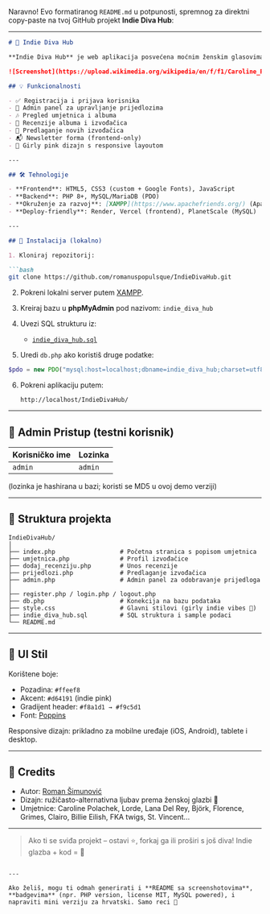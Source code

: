 Naravno! Evo formatiranog `README.md` u potpunosti, spremnog za direktni copy-paste na tvoj GitHub projekt **Indie Diva Hub**:

---

````markdown
# 🎤 Indie Diva Hub

**Indie Diva Hub** je web aplikacija posvećena moćnim ženskim glasovima alternativne i indie glazbe. Omogućuje korisnicima pregled profila umjetnica, njihovih albuma, kao i ostavljanje recenzija. Također, svatko može predložiti novu izvođačicu za uvrštavanje u bazu. 🌸✨

![Screenshot](https://upload.wikimedia.org/wikipedia/en/f/f1/Caroline_Polachek_-_Pang.png)

## 💡 Funkcionalnosti

- ✅ Registracija i prijava korisnika
- 👑 Admin panel za upravljanje prijedlozima
- 🎶 Pregled umjetnica i albuma
- 📝 Recenzije albuma i izvođačica
- 📩 Predlaganje novih izvođačica
- 📬 Newsletter forma (frontend-only)
- 🎨 Girly pink dizajn s responsive layoutom

---

## 🛠 Tehnologije

- **Frontend**: HTML5, CSS3 (custom + Google Fonts), JavaScript
- **Backend**: PHP 8+, MySQL/MariaDB (PDO)
- **Okruženje za razvoj**: [XAMPP](https://www.apachefriends.org/) (Apache + phpMyAdmin)
- **Deploy-friendly**: Render, Vercel (frontend), PlanetScale (MySQL)

---

## 🧪 Instalacija (lokalno)

1. Kloniraj repozitorij:

```bash
git clone https://github.com/romanuspopulsque/IndieDivaHub.git
````

2. Pokreni lokalni server putem [XAMPP](https://www.apachefriends.org/).

3. Kreiraj bazu u **phpMyAdmin** pod nazivom: `indie_diva_hub`

4. Uvezi SQL strukturu iz:

   * [`indie_diva_hub.sql`](indie_diva_hub.sql)

5. Uredi `db.php` ako koristiš druge podatke:

```php
$pdo = new PDO("mysql:host=localhost;dbname=indie_diva_hub;charset=utf8mb4", "root", "");
```

6. Pokreni aplikaciju putem:

   ```
   http://localhost/IndieDivaHub/
   ```

---

## 👤 Admin Pristup (testni korisnik)

| Korisničko ime | Lozinka |
| -------------- | ------- |
| `admin`        | `admin` |

(lozinka je hashirana u bazi; koristi se MD5 u ovoj demo verziji)

---

## 📁 Struktura projekta

```
IndieDivaHub/
│
├── index.php                  # Početna stranica s popisom umjetnica
├── umjetnica.php              # Profil izvođačice
├── dodaj_recenziju.php        # Unos recenzije
├── prijedlozi.php             # Predlaganje izvođačica
├── admin.php                  # Admin panel za odobravanje prijedloga
│
├── register.php / login.php / logout.php
├── db.php                     # Konekcija na bazu podataka
├── style.css                  # Glavni stilovi (girly indie vibes 💅)
├── indie_diva_hub.sql         # SQL struktura i sample podaci
└── README.md
```

---

## 🎨 UI Stil

Korištene boje:

* Pozadina: `#ffeef8`
* Akcent: `#d64191` (indie pink)
* Gradijent header: `#f8a1d1 → #f9c5d1`
* Font: [Poppins](https://fonts.google.com/specimen/Poppins)

Responsive dizajn: prikladno za mobilne uređaje (iOS, Android), tablete i desktop.

---

## 🙌 Credits

* Autor: [Roman Šimunović](https://github.com/romanuspopulsque)
* Dizajn: ružičasto-alternativna ljubav prema ženskoj glazbi 💜
* Umjetnice: Caroline Polachek, Lorde, Lana Del Rey, Björk, Florence, Grimes, Clairo, Billie Eilish, FKA twigs, St. Vincent...

---

> Ako ti se sviđa projekt – ostavi ⭐, forkaj ga ili proširi s još diva!
> Indie glazba + kod = 🫶

```

---

Ako želiš, mogu ti odmah generirati i **README sa screenshotovima**, **badgevima** (npr. PHP version, license MIT, MySQL powered), i napraviti mini verziju za hrvatski. Samo reci 🩷
```
